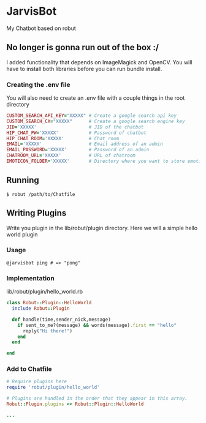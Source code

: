 # JarvisBot

My Chatbot based on robut

## No longer is gonna run out of the box :/
I added functionality that depends on ImageMagick and OpenCV. You will have to install both
libraries before you can run bundle install. 

### Creating the .env file
You will also need to create an .env file with a couple things in the root directory
```ruby
CUSTOM_SEARCH_API_KEY="XXXXX" # Create a google search api key
CUSTOM_SEARCH_CX="XXXXX"      # Create a google search engine key
JID='XXXXX'                   # JID of the chatbot
HIP_CHAT_PW='XXXXX'           # Password of chatbot
HIP_CHAT_ROOM='XXXXX'         # Chat room 
EMAIL='XXXXX'                 # Email address of an admin 
EMAIL_PASSWORD='XXXXX'        # Password of an admin
CHATROOM_URL='XXXXX'          # URL of chatroom
EMOTICON_FOLDER='XXXXX'       # Directory where you want to store emoticons
```

## Running
`$ robut /path/to/Chatfile`

## Writing Plugins

Write you plugin in the lib/robut/plugin directory. Here we will a simple hello world plugin

### Usage

`@jarvisbot ping # => "pong"`

### Implementation
lib/robut/plugin/hello_world.rb
``` ruby
class Robut::Plugin::HelloWorld
  include Robut::Plugin

  def handle(time,sender_nick,message)
    if sent_to_me?(message) && words(message).first == "hello"
      reply("Hi there!")
    end 
  end

end
```
### Add to Chatfile
```ruby
# Require plugins here
require 'robut/plugin/hello_world'

# Plugins are handled in the order that they appear in this array.
Robut::Plugin.plugins << Robut::Plugin::HelloWorld

...
